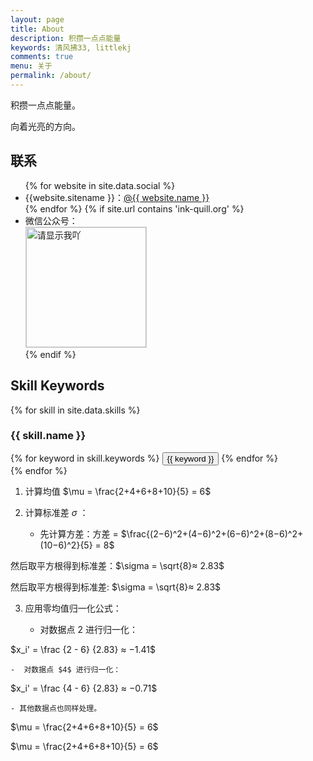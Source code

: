 ```yaml
---
layout: page
title: About
description: 积攒一点点能量
keywords: 清风拂33, littlekj
comments: true
menu: 关于
permalink: /about/
---
```


积攒一点点能量。

向着光亮的方向。

## 联系

<ul>
{% for website in site.data.social %}
<li>{{website.sitename }}：<a href="{{ website.url }}" target="_blank">@{{ website.name }}</a></li>
{% endfor %}
{% if site.url contains 'ink-quill.org' %}
<li>
微信公众号：<br />
<img style="height:192px;width:192px;border:1px solid lightgrey;" src="{{ site.url }}/assets/images/qrcode.jpg" alt="请显示我吖" />
</li>
{% endif %}
</ul>


## Skill Keywords

{% for skill in site.data.skills %}
### {{ skill.name }}
<div class="btn-inline">
{% for keyword in skill.keywords %}
<button class="btn btn-outline" type="button">{{ keyword }}</button>
{% endfor %}
</div>
{% endfor %}


1. 计算均值 $\mu = \frac{2+4+6+8+10}{5} = 6​$
2. 计算标准差 $\sigma$ ：

	- 先计算方差：方差 = $\frac{(2−6)^2+(4−6)^2+(6−6)^2+(8−6)^2+(10−6)^2​}{5} = 8$

然后取平方根得到标准差：$\sigma = \sqrt{8} ​≈ 2.83$

然后取平方根得到标准差: $\sigma = \sqrt{8} ​≈ 2.83$

3. 应用零均值归一化公式：

	- 对数据点 $2$ 进行归一化：

 $x_i' = \frac {2 - 6} {2.83} ≈ −1.41$
 
	-  对数据点 $4$ 进行归一化：
 
 $x_i' = \frac {4 - 6} {2.83} ≈ −0.71$
 
	- 其他数据点也同样处理。

$\mu = \frac{2+4+6+8+10}{5} = 6​$

$\mu = \frac{2+4+6+8+10}{5} = 6​$
